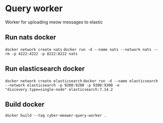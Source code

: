 # Query worker

Worker for uploading meow messages to elastic

## Run nats docker

`docker network create nats`
`docker run -d --name nats --network nats --rm -p 4222:4222 -p 8222:8222 nats`

## Run elasticsearch docker

`docker network create elasticsearch`
`docker run -d --name elasticsearch --network elasticsearch -p 9200:9200 -p 9300:9300 -e "discovery.type=single-node" elasticsearch:7.14.2`

## Build docker

`docker build --tag cyber-meower-query-worker .`
